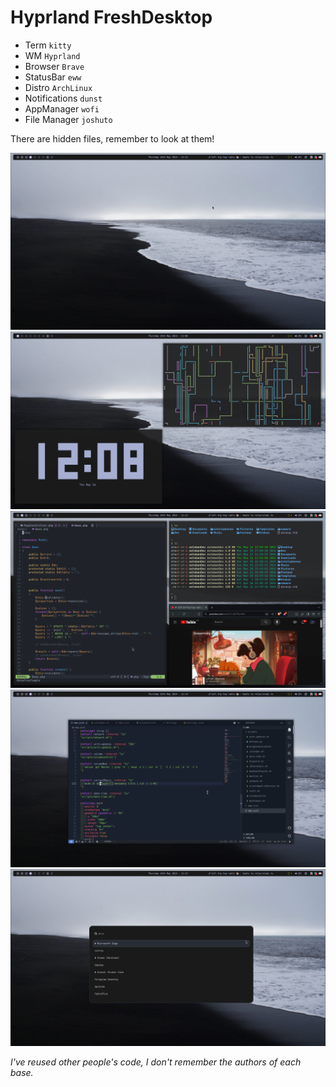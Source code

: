 # Hyprland FreshDesktop

- Term `kitty`
- WM `Hyprland`
- Browser `Brave`
- StatusBar `eww`
- Distro `ArchLinux`
- Notifications `dunst`
- AppManager `wofi`
- File Manager `joshuto`

There are hidden files, remember to look at them!

![Desktop](images/1715861706_grim.png)
![Desktop](images/1715861293_grim.png)
![Desktop](images/1715861643_grim.png)
![Desktop](images/1715861658_grim.png)
![Desktop](images/1715861701_grim.png)

*I've reused other people's code, I don't remember the authors of each base.*
